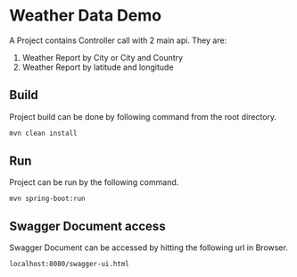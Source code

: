 # Weather Data Demo

A Project contains Controller call with 2 main api. They are:
1. Weather Report by City or City and Country
2. Weather Report by latitude and longitude

## Build

Project build can be done by following command from the root directory.

```bash
mvn clean install
```
## Run

Project can be run by the following command.
```
mvn spring-boot:run
```
## Swagger Document access

Swagger Document can be accessed by hitting the following url in Browser.
```
localhost:8080/swagger-ui.html
```